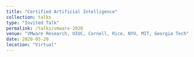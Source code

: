 ```yaml
---
title: "Certified Artificial Intelligence"
collection: talks
type: "Invited Talk"
permalink: /talks/vmware-2020
venue: "VMware Research, UIUC, Cornell, Rice, NYU, MIT, Georgia Tech"
date: 2020-05-20
location: "Virtual"
---
```



